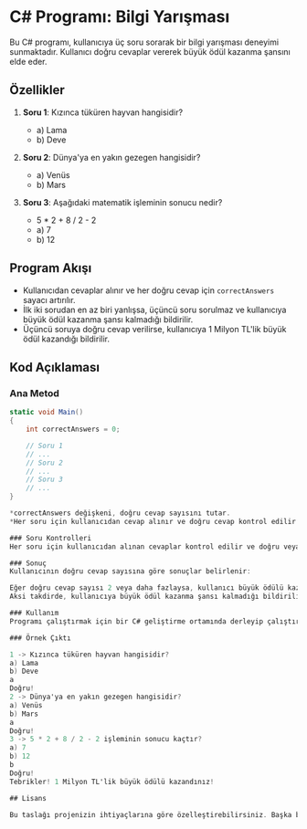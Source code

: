 # C# Programı: Bilgi Yarışması

Bu C# programı, kullanıcıya üç soru sorarak bir bilgi yarışması deneyimi sunmaktadır. Kullanıcı doğru cevaplar vererek büyük ödül kazanma şansını elde eder.

## Özellikler

1. **Soru 1**: Kızınca tüküren hayvan hangisidir?
   - a) Lama
   - b) Deve

2. **Soru 2**: Dünya'ya en yakın gezegen hangisidir?
   - a) Venüs
   - b) Mars

3. **Soru 3**: Aşağıdaki matematik işleminin sonucu nedir?
   - 5 * 2 + 8 / 2 - 2
   - a) 7
   - b) 12

## Program Akışı

- Kullanıcıdan cevaplar alınır ve her doğru cevap için `correctAnswers` sayacı artırılır.
- İlk iki sorudan en az biri yanlışsa, üçüncü soru sorulmaz ve kullanıcıya büyük ödül kazanma şansı kalmadığı bildirilir.
- Üçüncü soruya doğru cevap verilirse, kullanıcıya 1 Milyon TL'lik büyük ödül kazandığı bildirilir.

## Kod Açıklaması

### Ana Metod

```csharp
static void Main()
{
    int correctAnswers = 0;

    // Soru 1
    // ...
    // Soru 2
    // ...
    // Soru 3
    // ...
}

*correctAnswers değişkeni, doğru cevap sayısını tutar.
*Her soru için kullanıcıdan cevap alınır ve doğru cevap kontrol edilir.

### Soru Kontrolleri
Her soru için kullanıcıdan alınan cevaplar kontrol edilir ve doğru veya yanlış olduğu bildirilir. Yanlış cevap durumunda doğru cevap gösterilir.

### Sonuç
Kullanıcının doğru cevap sayısına göre sonuçlar belirlenir:

Eğer doğru cevap sayısı 2 veya daha fazlaysa, kullanıcı büyük ödülü kazanır.
Aksi takdirde, kullanıcıya büyük ödül kazanma şansı kalmadığı bildirilir.

### Kullanım
Programı çalıştırmak için bir C# geliştirme ortamında derleyip çalıştırabilirsiniz. Kullanıcıdan alınan cevaplar doğrultusunda sonuçlar konsolda gösterilecektir.

### Örnek Çıktı

1 -> Kızınca tüküren hayvan hangisidir?
a) Lama
b) Deve
a
Doğru!
2 -> Dünya'ya en yakın gezegen hangisidir?
a) Venüs
b) Mars
a
Doğru!
3 -> 5 * 2 + 8 / 2 - 2 işleminin sonucu kaçtır?
a) 7
b) 12
b
Doğru!
Tebrikler! 1 Milyon TL'lik büyük ödülü kazandınız!

## Lisans

Bu taslağı projenizin ihtiyaçlarına göre özelleştirebilirsiniz. Başka bir konuda yardıma ihtiyacınız olursa, lütfen bana bildirin!

